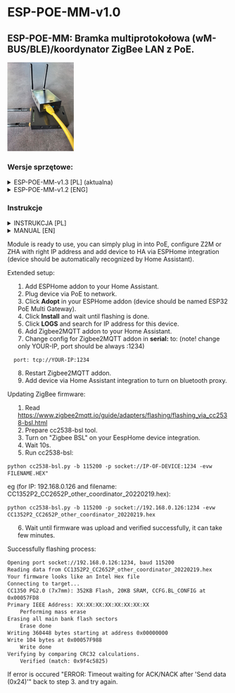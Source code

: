 # ESP-POE-MM-v1.0

## ESP-POE-MM: Bramka multiprotokołowa (wM-BUS/BLE)/koordynator ZigBee LAN z PoE.

 <img src="https://github.com/ficueu/ESPHome-IoT-modules/blob/main/ESP-POE-MM-v1.0/Images/esp-poe-mm1.jpg" width=30% height=30%>


### Wersje sprzętowe:

<details>
<summary> ESP-POE-MM-v1.3 [PL] (aktualna)</summary>

Funkcje:
* ESP32 z modułem LAN8720,
* zasilanie PoE 802.3af/802.3at (36-57 VDC),
* zasilanie POE pasywne 12-35V (po zlutowaniu zworki),
* zasilanie DC (złącze śrubowe) 10-57V,
* Złącze USBC do programowania,
* BT proxy lub natywna obsługa urządzeń BT/BLE przez komponenty esphome,
* koordynator ZigBee na układzie CC2652p (do działania wymagany dodatek Z2M/ZHA),
* odbiornik wM-BUS CC1101 (na specjalne zamówienie, wyłącza możliwość używania BT proxy),
* separacja galwaniczna POE <-> peryferia,
* możliwość skonfigurowania 2x MODBUS + 1xCAN (na specjalne zamówienie),
* dedykowane zewnętrzne anteny dla ZigBee, BLE/wM-BUS,
* diody zasilania (czerwona), aktywności (niebieska),
* zewnętrzne złącza śrubowe do podłączenia zewnętrznych czujników itp.,
* wewnętrzne złacza: 10xGPIO (4, 5, 13, 14, 15, 16, 32, 33, 34, 35)
* obudowa wykonana w technologii druku 3D.

Wersja 1.3. posiada wlutowany konwerter RS485 (MODBUS), który może być wykorzystany w przypadku konfiguracji urządzenia jako BLE + ZigBee.

Dla wersji BLE + ZigBee + RS485, na złączu śrubowym, dostępne dla użytkownika są GND, 3.3V, 5V, GPIO4, GPIO5 oraz sygnały A i B dla magistrali RS485.

### NIE NALEŻY URUCHAMIAĆ MODUŁU BEZ PRZYKRECONYCH ANTEN!

## Pliki konfiguracyjne yaml dla ESPHome:

Najnowsza konfiguracja: (BLE+ZigBee+RS485): https://github.com/ficueu/ESPHome-IoT-modules/blob/main/ESP-POE-MM-v1.0/esp-poe-mm-v13-zb-rs.yaml

Plik bin: https://github.com/ficueu/ESPHome-IoT-modules/blob/main/esp-poe-mm-v13-zb-rs-factory-2024.2.2.bin

<img src=https://github.com/ficueu/ESPHome-IoT-modules/blob/main/ESP-POE-MM-v1.0/images/ESP-POE-MM-v1.0-DESC.png width=50% height=50%>


NIEBIESKI: zworki terminatorów 120Ohm - zlutowanie zworki aktywuje terminację linii.

ŻÓŁTY: zworka do aktywacji pasywnego PoE (JP3)


Pinout (górne złącze śrubowe):
```
1: GND
2: +3.3V
3: +5V
4: GPIO13/GPIO14
5: GPIO5/CAN H
6: CAN L/GPIO4
7: GPIO16/RS B (RS1)
8: RS A (RS1)/GPIO15
9: GPIO33/RS B (RS2)
10: RS A (RS2)/GPIO32
```


Pinout (dolne złącze śrubowe):
```
1: VCC (INPUT: 10-57 VDC)
2: GND
```


Pinout (konfiguracyjny):
```
status_led:
  pin:
    number: 2
    inverted: true
   
ethernet:
  type: LAN8720
  mdc_pin: GPIO23
  mdio_pin: GPIO18
  clk_mode: GPIO17_OUT
  phy_addr: 1
  power_pin: GPIO12
 
 
#UART Settings
uart:
  - id: RS1
    rx_pin: GPIO39
    tx_pin: GPIO14
    baud_rate: 9600

  - id: RS2
    rx_pin: GPIO34
    tx_pin: GPIO15
    baud_rate: 9600      


  - id: ZIGBEE
    rx_pin: GPIO34
    tx_pin: GPIO15
    baud_rate: 115200


modbus:
  - id: MODBUS1
    flow_control_pin: 13  
    uart_id: RS1
  - id: MODBUS2
    flow_control_pin: 16  
    uart_id: RS2


canbus:
  - platform: esp32_can
    tx_pin: GPIO5
    rx_pin: GPIO4
    can_id: 1
    bit_rate: 500kbps
 
```


Konfiguracja Z2M:


```
serial:
  port: tcp://YOUR-IP:1234
```

</details>

<details>
<summary> ESP-POE-MM-v1.2 [ENG]</summary>

Features:
* ESPHome compatible,
* ESP32-S (with U.FL connector) used as BLE receiver, main gateway controller,
* Ebyte E72-2G4M20S1E (CC2652p with U.FL connector) as ZigBee coordinator (on external board),
* POE 802.3af/802.3at (36-57 VDC) with LAN8720,
* passive PoE 12-57V (experimental, need to solder jumper on PCB),
* USBC for flashing, based on CH340C (not recommended for powering),
* power connector: 10-57 VDC (abs max 70V - needs to replace capacitor),
* external connectors: 10xSCREW TERMINALS (3 fixed for: GND, 5V and 3.3V, others for GPIO - they can be shared with Zigbee module or RS485/CAN),
* internal connectors: 10xGPIO (4, 5, 13, 14, 15, 16, 32, 33, 34, 35)
* support for 2xRS485/MODBUS (extended version),
* support for CAN (extended version),
* galvanic separation from PoE or screw terminal voltage input,
* LEDs: power (green) and status (amber),
* external antennas for WiFi/BLE and ZigBee

### DO NOT POWER ON MODULE WITHOUT ANTENNAS

## ESPHome yaml config file
Example ESPHome yaml file (RS485 and CAN): https://github.com/ficueu/ESPHome-IoT-modules/blob/main/ESP-POE-MM-v1.0/esp-poe-mm-v10.yaml

Example ESPHome yaml file (ZigBee): https://github.com/ficueu/ESPHome-IoT-modules/blob/main/ESP-POE-MM-v1.0/esp-poe-mm-v10-zb.yaml

Latest ESPHome ZigBee yaml: https://github.com/ficueu/ESPHome-IoT-modules/blob/main/ESP-POE-MM-v1.0/esp-poe-mm-v12-zb.yaml

Changelog:
v12:
- changed framework to esp-idf for better performance;
- to flash this device with this framework you need to connect device via USB to PC (OTA update might brick device);
v11:
- configuration cleanup;
v10:
- initial release.

<img src=https://github.com/ficueu/ESPHome-IoT-modules/blob/main/ESP-POE-MM-v1.0/images/ESP-POE-MM-v1.0-DESC.png width=50% height=50%>


ORANGE: solder jumpers with 3 pads, connect middle with left or right pad to use right signal (all jumpers has description eg. A|32 - if you want to use signal 32 - solder middle and right pad, to use A signal - solder middle and left pad).


BLUE: termination jumpers - solder jumper to enable 120 Ohm termination on bus.


BROWN: enable jumpers - if you want to use GPIO pins which are shared with transceivers - please disconnect the jumpers.


YELLOW: passive PoE enable jumper.


Pinout (top screw terminal connector):
```
1: GND
2: +3.3V
3: +5V
4: GPIO13/GPIO14
5: GPIO5/CAN H
6: CAN L/GPIO4
7: GPIO16/RS B (RS1)
8: RS A (RS1)/GPIO15
9: GPIO33/RS B (RS2)
10: RS A (RS2)/GPIO32
```


Pinout (bottom screw terminal connector):
```
1: VCC (INPUT: 10-57 VDC)
2: GND
```


Pinout (ESP32 side):
```
status_led:
  pin:
    number: 2
    inverted: true
   
ethernet:
  type: LAN8720
  mdc_pin: GPIO23
  mdio_pin: GPIO18
  clk_mode: GPIO17_OUT
  phy_addr: 1
  power_pin: GPIO12
 
 
#UART Settings
uart:
  - id: RS1
    rx_pin: GPIO39
    tx_pin: GPIO14
    baud_rate: 9600

  - id: RS2
    rx_pin: GPIO34
    tx_pin: GPIO15
    baud_rate: 9600      


  - id: ZIGBEE
    rx_pin: GPIO34
    tx_pin: GPIO15
    baud_rate: 115200


modbus:
  - id: MODBUS1
    flow_control_pin: 13  
    uart_id: RS1
  - id: MODBUS2
    flow_control_pin: 16  
    uart_id: RS2


canbus:
  - platform: esp32_can
    tx_pin: GPIO5
    rx_pin: GPIO4
    can_id: 1
    bit_rate: 500kbps
 
```


ZigBee2MQTT config:


```
serial:
  port: tcp://YOUR-IP:1234
```

</details>

### Instrukcje

<details>
<summary>INSTRUKCJA [PL]</summary>

Moduł jest gotowy do działania, domyślnie włączony jest klient DHCP. Wystarczy podłączyć moduł do switcha PoE, podać adres modułu w konfiguracja Z2M lub ZHA wraz z portem [b]1234[/b] oraz dodać urządzenie przez integrację ESPHome (urządzenie zostanie wykryte automatycznie).

Dodatkowo można dodać urządzenie do listy urządzeń w dodatku ESPHome - umożliwi to dokładną konfigurację modułu oraz aktualizowanie jego oprogramowania.
1. Zainstaluj dodatek ESPHome: https://my.home-assistant.io/redirect/supervisor_addon/?addon=5c53de3b_esphome&repository_url=https%3A%2F%2Fgithub.com%2Fesphome%2Fhome-assistant-addon
2. Uruchom dodatek i przejdź do jego interfejsu.
3. Kliknij **Adopt** przy nowo wykrytym urządzeniu [ESP32 PoE Multi Gateway v1.3 (ZIGBEE+RS485)].
4. Kliknij **Install** i poczekaj aż oprogramowanie zostanie zainstalowane na urządzeniu.

Konfiguracja dla Z2M (zamień IP-URZADZENIA na adres IP)

```
  port: tcp://IP-URZADZENIA:1234
```

alternatywnie możesz skorzystać z aliasu adresu IP (nie zawsze ta metoda będzie działała):

```
  port: tcp://esp-poe-mm-v13-zb-rs.local:1234
```


</details>

<details>
<summary>MANUAL [EN]<summary>

Module is ready to use, you can simply plug in into PoE, configure Z2M or ZHA with right IP address and add device to HA via ESPHome integration (device should be automatically recognized by Home Assistant).

Extended setup:

1. Add ESPHome addon to your Home Assistant.
2. Plug device via PoE to network.
3. Click **Adopt** in your ESPHome addon (device should be named ESP32 PoE Multi Gateway).
4. Click **Install** and wait until flashing is done.
5. Click **LOGS** and search for IP address for this device.
6. Add Zigbee2MQTT addon to your Home Assistant.
7. Change config for Zigbee2MQTT addon in **serial:** to:
(note! change only YOUR-IP, port should be always :1234)
```
  port: tcp://YOUR-IP:1234
```
8. Restart Zigbee2MQTT addon.
9. Add device via Home Assistant integration to turn on bluetooth proxy.



Updating ZigBee firmware:
1. Read https://www.zigbee2mqtt.io/guide/adapters/flashing/flashing_via_cc2538-bsl.html
2. Prepare cc2538-bsl tool.
3. Turn on "Zigbee BSL" on your EespHome device integration.
4. Wait 10s.
5. Run cc2538-bsl:
```
python cc2538-bsl.py -b 115200 -p socket://IP-OF-DEVICE:1234 -evw FILENAME.HEX"
```
eg (for IP: 192.168.0.126 and filename: CC1352P2_CC2652P_other_coordinator_20220219.hex):
```
python cc2538-bsl.py -b 115200 -p socket://192.168.0.126:1234 -evw CC1352P2_CC2652P_other_coordinator_20220219.hex
```
6. Wait until firmware was upload and verified successfully, it can take few minutes.


Successfully flashing process:
```
Opening port socket://192.168.0.126:1234, baud 115200
Reading data from CC1352P2_CC2652P_other_coordinator_20220219.hex
Your firmware looks like an Intel Hex file
Connecting to target...
CC1350 PG2.0 (7x7mm): 352KB Flash, 20KB SRAM, CCFG.BL_CONFIG at 0x00057FD8
Primary IEEE Address: XX:XX:XX:XX:XX:XX:XX:XX
    Performing mass erase
Erasing all main bank flash sectors
    Erase done
Writing 360448 bytes starting at address 0x00000000
Write 104 bytes at 0x00057F988
    Write done
Verifying by comparing CRC32 calculations.
    Verified (match: 0x9f4c5825)
```


If error is occured "ERROR: Timeout waiting for ACK/NACK after 'Send data (0x24)'" back to step 3. and try again.

</details>






